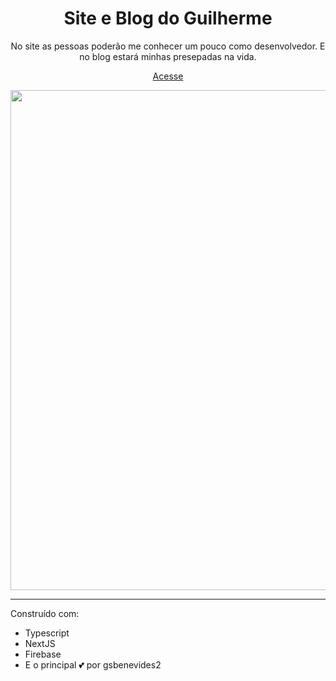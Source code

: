 <h1 align="center">Site e Blog do Guilherme</h1>
<p align="center">No site as pessoas poderão me conhecer um pouco como desenvolvedor. E no blog estará minhas presepadas na vida.<p>
<p align="center"><a target="_blank" href="https://gui.dev.br">Acesse</a></p>
<p align="center">
<img width="800" src="https://dl.dropboxusercontent.com/s/lxpzzffjs3a0icd/Screenshot%20website.png?dl=0">
</p>
<hr></hr>
<p>Construído com:</p>
<ul>
<li>Typescript</li>
<li>NextJS</li>
<li>Firebase</li>
<li>E o principal 💕 por gsbenevides2</li>
</ul>
